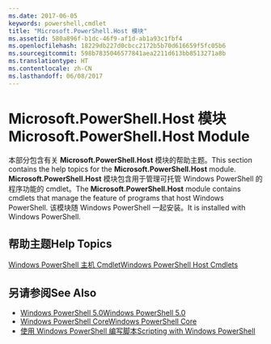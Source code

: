 ```yaml
---
ms.date: 2017-06-05
keywords: powershell,cmdlet
title: "Microsoft.PowerShell.Host 模块"
ms.assetid: 580a896f-b1dc-46f9-af1d-ab1a93c1fbf4
ms.openlocfilehash: 18229db227d0cbcc2172b5b70d616659f5fc05b6
ms.sourcegitcommit: 598b7835046577841aea2211d613bb8513271a8b
ms.translationtype: HT
ms.contentlocale: zh-CN
ms.lasthandoff: 06/08/2017
---
```

# <a name="microsoftpowershellhost-module"></a><span data-ttu-id="4d568-103">Microsoft.PowerShell.Host 模块</span><span class="sxs-lookup"><span data-stu-id="4d568-103">Microsoft.PowerShell.Host Module</span></span>
<span data-ttu-id="4d568-104">本部分包含有关 **Microsoft.PowerShell.Host** 模块的帮助主题。</span><span class="sxs-lookup"><span data-stu-id="4d568-104">This section contains the help topics for the **Microsoft.PowerShell.Host** module.</span></span> <span data-ttu-id="4d568-105">**Microsoft.PowerShell.Host** 模块包含用于管理可托管 Windows PowerShell 的程序功能的 cmdlet。</span><span class="sxs-lookup"><span data-stu-id="4d568-105">The **Microsoft.PowerShell.Host** module contains cmdlets that manage the feature of programs that host Windows PowerShell.</span></span> <span data-ttu-id="4d568-106">该模块随 Windows PowerShell 一起安装。</span><span class="sxs-lookup"><span data-stu-id="4d568-106">It is installed with Windows PowerShell.</span></span>

## <a name="help-topics"></a><span data-ttu-id="4d568-107">帮助主题</span><span class="sxs-lookup"><span data-stu-id="4d568-107">Help Topics</span></span>
[<span data-ttu-id="4d568-108">Windows PowerShell 主机 Cmdlet</span><span class="sxs-lookup"><span data-stu-id="4d568-108">Windows PowerShell Host Cmdlets</span></span>](http://go.microsoft.com/fwlink/?LinkID=245859)

## <a name="see-also"></a><span data-ttu-id="4d568-109">另请参阅</span><span class="sxs-lookup"><span data-stu-id="4d568-109">See Also</span></span>
- [<span data-ttu-id="4d568-110">Windows PowerShell 5.0</span><span class="sxs-lookup"><span data-stu-id="4d568-110">Windows PowerShell 5.0</span></span>](Windows-PowerShell-5.0.md)
- [<span data-ttu-id="4d568-111">Windows PowerShell Core</span><span class="sxs-lookup"><span data-stu-id="4d568-111">Windows PowerShell Core</span></span>](https://technet.microsoft.com/en-us/library/4b75f1e4-f327-48f3-92ab-bf5435094d41)
- [<span data-ttu-id="4d568-112">使用 Windows PowerShell 编写脚本</span><span class="sxs-lookup"><span data-stu-id="4d568-112">Scripting with Windows PowerShell</span></span>](../../getting-started/fundamental/Scripting-with-Windows-PowerShell.md)

